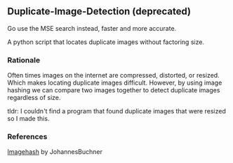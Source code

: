 ## Duplicate-Image-Detection (deprecated)
Go use the MSE search instead, faster and more accurate.

A python script that locates duplicate images without factoring size.

### Rationale
Often times images on the internet are compressed, distorted, or resized. Which makes locating duplicate images difficult. However, by using image hashing we can compare two images together to detect duplicate images regardless of size.

tldr: I couldn't find a program that found duplicate images that were resized so I made this.

### References
[Imagehash](https://github.com/JohannesBuchner/imagehash) by JohannesBuchner
